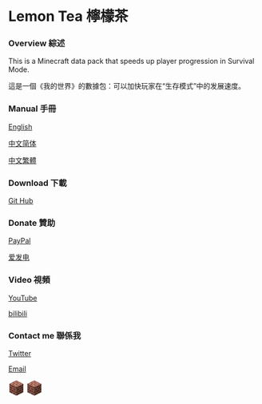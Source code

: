 # Lemon Tea 檸檬茶

### Overview 綜述

This is a Minecraft data pack that speeds up player progression in Survival Mode.

這是一個《我的世界》的數據包：可以加快玩家在“生存模式”中的发展速度。

### Manual 手冊

[English](/en_us/README.md)

[中文简体](/zh_cn/README.md)

[中文繁體](/zh_tw/README.md)

### Download 下載

[Git Hub](https://github.com/seesee777/LemonTea/releases)

### Donate 贊助

[PayPal](https://www.paypal.com/paypalme/bittoystudio)

[爱发电](https://afdian.net/@bittoy)

### Video 視頻

[YouTube](https://www.youtube.com/channel/UCQnMhMxCHEhQ5GM-5v6rVQw)

[bilibili](https://space.bilibili.com/8358336)

### Contact me 聯係我

[Twitter](https://twitter.com/openmakermap)

[Email](mailto:bittoy@outlook.com)

<img src="/mc_icon/buildingBlocks/bricks.png">
<img src="../docs/mc_icon/buildingBlocks/bricks.png">
